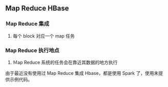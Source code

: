 ## Map Reduce HBase
### Ｍap Reduce 集成
1. 每个 block 对应一个 map 任务
### Map Reduce 执行地点
1. Ｍap Reduce 系统的任务会在靠近其数据的地方执行


由于最近没有使用过 Map Reduce 集成 Hbase，都是使用 Spark 了，使用未提供示例代码。